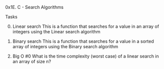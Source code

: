 0x1E. C - Search Algorithms

Tasks

0. Linear search
This is a function that searches for a value in an array of integers using the Linear search algorithm

1. Binary search
This is a function that searches for a value in a sorted array of integers using the Binary search algorithm

2. Big O #0
What is the time complexity (worst case) of a linear search in an array of size n?
